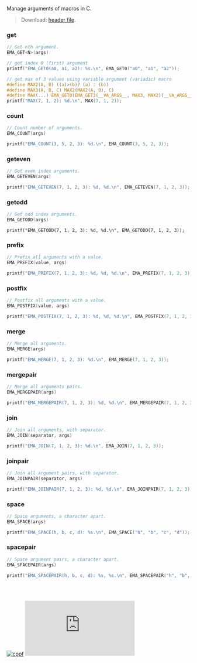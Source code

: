 Manage arguments of macros in C.
> Download: [header file](https://github.com/cppf/extra-macroarg/raw/master/main.h).


### get

```c
// Get nth argument.
EMA_GET<N>(args)
```

```c
// get index 0 (first) argument
printf("EMA_GET0(a0, a1, a2): %s.\n", EMA_GET0("a0", "a1", "a2"));

// get max of 3 values using variable argument (variadic) macro
#define MAX2(A, B) ((a)>(b)? (a) : (b))
#define MAX3(A, B, C) MAX2(MAX2(A, B), C)
#define MAX(...) EMA_GET0(EMA_GET3(__VA_ARGS__, MAX3, MAX2)(__VA_ARGS__))
printf("MAX(7, 1, 2): %d.\n", MAX(7, 1, 2));
```


### count

```c
// Count number of arguments.
EMA_COUNT(args)
```

```c
printf("EMA_COUNT(3, 5, 2, 3): %d.\n", EMA_COUNT(3, 5, 2, 3));
```


### geteven

```c
// Get even index arguments.
EMA_GETEVEN(args)
```

```c
printf("EMA_GETEVEN(7, 1, 2, 3): %d, %d.\n", EMA_GETEVEN(7, 1, 2, 3));
```


### getodd

```c
// Get odd index arguments.
EMA_GETODD(args)
```

```
printf("EMA_GETODD(7, 1, 2, 3): %d, %d.\n", EMA_GETODD(7, 1, 2, 3));
```


### prefix

```c
// Prefix all arguments with a value.
EMA_PREFIX(value, args)
```

```c
printf("EMA_PREFIX(7, 1, 2, 3): %d, %d, %d.\n", EMA_PREFIX(7, 1, 2, 3));
```


### postfix

```c
// Postfix all arguments with a value.
EMA_POSTFIX(value, args)
```

```c
printf("EMA_POSTFIX(7, 1, 2, 3): %d, %d, %d.\n", EMA_POSTFIX(7, 1, 2, 3));
```


### merge

```c
// Merge all arguments.
EMA_MERGE(args)
```

```c
printf("EMA_MERGE(7, 1, 2, 3): %d.\n", EMA_MERGE(7, 1, 2, 3));
```


### mergepair

```c
// Merge all arguments pairs.
EMA_MERGEPAIR(args)
```

```c
printf("EMA_MERGEPAIR(7, 1, 2, 3): %d, %d.\n", EMA_MERGEPAIR(7, 1, 2, 3));
```


### join

```c
// Join all arguments, with separator.
EMA_JOIN(separator, args)
```

```c
printf("EMA_JOIN(7, 1, 2, 3): %d.\n", EMA_JOIN(7, 1, 2, 3));
```


### joinpair

```c
// Join all argument pairs, with separator.
EMA_JOINPAIR(separator, args)
```

```c
printf("EMA_JOINPAIR(7, 1, 2, 3): %d, %d.\n", EMA_JOINPAIR(7, 1, 2, 3));
```


### space

```c
// Space arguments, a character apart.
EMA_SPACE(args)
```

```c
printf("EMA_SPACE(h, b, c, d): %s.\n", EMA_SPACE("h", "b", "c", "d"));
```


### spacepair

```c
// Space argument pairs, a character apart.
EMA_SPACEPAIR(args)
```

```c
printf("EMA_SPACEPAIR(h, b, c, d): %s, %s.\n", EMA_SPACEPAIR("h", "b", "c", "d"));
```
<br><br>


[![cppf](https://i.imgur.com/NVwgyFV.jpg)](https://cppf.github.io)
![](https://ga-beacon.deno.dev/G-RC63DPBH3P:SH3Eq-NoQ9mwgYeHWxu7cw/github.com/nodef/extra-macroarg.cxx)
